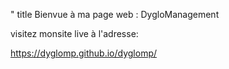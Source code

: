 " title Bienvue à ma page web : DygloManagement

visitez monsite live à l'adresse:

https://dyglomp.github.io/dyglomp/
